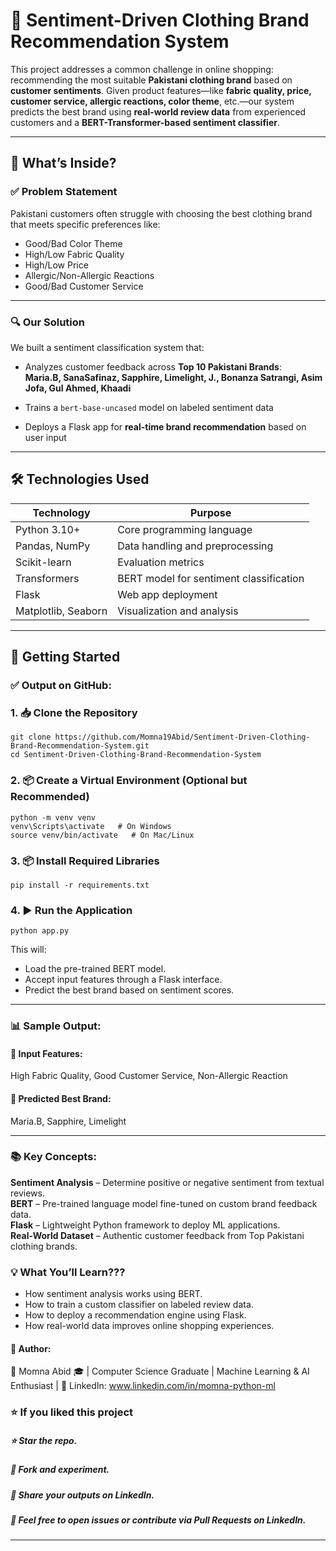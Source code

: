 # 👗 Sentiment-Driven Clothing Brand Recommendation System

This project addresses a common challenge in online shopping: recommending the most suitable **Pakistani clothing brand** based on **customer sentiments**. Given product features—like **fabric quality, price, customer service, allergic reactions, color theme**, etc.—our system predicts the best brand using **real-world review data** from experienced customers and a **BERT-Transformer-based sentiment classifier**.

---

## 📌 What’s Inside?

### ✅ Problem Statement
Pakistani customers often struggle with choosing the best clothing brand that meets specific preferences like:

- Good/Bad Color Theme  
- High/Low Fabric Quality  
- High/Low Price  
- Allergic/Non-Allergic Reactions  
- Good/Bad Customer Service  

---

### 🔍 Our Solution

We built a sentiment classification system that:

- Analyzes customer feedback across **Top 10 Pakistani Brands**:  
  **Maria.B, SanaSafinaz, Sapphire, Limelight, J., Bonanza Satrangi, Asim Jofa, Gul Ahmed, Khaadi**

- Trains a `bert-base-uncased` model on labeled sentiment data

- Deploys a Flask app for **real-time brand recommendation** based on user input

---

## 🛠️ Technologies Used

| Technology       | Purpose                                  |
|------------------|-------------------------------------------|
| Python 3.10+     | Core programming language                 |
| Pandas, NumPy    | Data handling and preprocessing           |
| Scikit-learn     | Evaluation metrics                        |
| Transformers     | BERT model for sentiment classification   |
| Flask            | Web app deployment                        |
| Matplotlib, Seaborn | Visualization and analysis             |

---

## 🚀 Getting Started

### ✅ Output on GitHub:

### 1. 📥 Clone the Repository

```
git clone https://github.com/Momna19Abid/Sentiment-Driven-Clothing-Brand-Recommendation-System.git
cd Sentiment-Driven-Clothing-Brand-Recommendation-System
```

### 2. 📦 Create a Virtual Environment (Optional but Recommended)

```
python -m venv venv
venv\Scripts\activate   # On Windows
source venv/bin/activate   # On Mac/Linux
```

### 3. 📦 Install Required Libraries

```
pip install -r requirements.txt
```

### 4. ▶️ Run the Application

```
python app.py
```

This will:
- Load the pre-trained BERT model.
- Accept input features through a Flask interface.
- Predict the best brand based on sentiment scores.

---

### 📊 Sample Output:

#### 🧾 Input Features:

High Fabric Quality, Good Customer Service, Non-Allergic Reaction

#### 🧠 Predicted Best Brand:

Maria.B, Sapphire, Limelight

---

### 📚 Key Concepts:
**Sentiment Analysis** – Determine positive or negative sentiment from textual reviews.  
**BERT** – Pre-trained language model fine-tuned on custom brand feedback data.  
**Flask** – Lightweight Python framework to deploy ML applications.  
**Real-World Dataset** – Authentic customer feedback from Top Pakistani clothing brands.  

### 💡 What You’ll Learn???
- How sentiment analysis works using BERT.
- How to train a custom classifier on labeled review data.
- How to deploy a recommendation engine using Flask.
- How real-world data improves online shopping experiences.

#### 🙌 Author:
👤 Momna Abid 🎓 | Computer Science Graduate | Machine Learning & AI Enthusiast | 🔗 LinkedIn: www.linkedin.com/in/momna-python-ml

### ⭐️ If you liked this project

##### ⭐ Star the repo.

##### 🍴 Fork and experiment.

##### 📢 Share your outputs on LinkedIn.

##### 🔧 Feel free to open issues or contribute via Pull Requests on LinkedIn.




---


